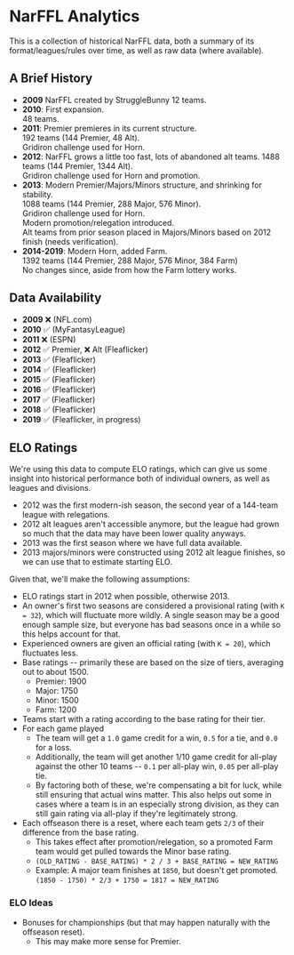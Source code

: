 # NarFFL Analytics

This is a collection of historical NarFFL data, both a summary of its format/leagues/rules over time, as well as raw data (where available).

## A Brief History

-   **2009** NarFFL created by StruggleBunny
    12 teams.
-   **2010**: First expansion.  
    48 teams.
-   **2011**: Premier premieres in its current structure.  
    192 teams (144 Premier, 48 Alt).  
    Gridiron challenge used for Horn.
-   **2012**: NarFFL grows a little too fast, lots of abandoned alt teams.
    1488 teams (144 Premier, 1344 Alt).  
    Gridiron challenge used for Horn and promotion.
-   **2013**: Modern Premier/Majors/Minors structure, and shrinking for stability.  
    1088 teams (144 Premier, 288 Major, 576 Minor).  
    Gridiron challenge used for Horn.  
    Modern promotion/relegation introduced.  
    Alt teams from prior season placed in Majors/Minors based on 2012 finish (needs verification).
-   **2014-2019**: Modern Horn, added Farm.  
    1392 teams (144 Premier, 288 Major, 576 Minor, 384 Farm)  
    No changes since, aside from how the Farm lottery works.

## Data Availability

-   **2009** ❌ (NFL.com)
-   **2010** ✅ (MyFantasyLeague)
-   **2011** ❌ (ESPN)
-   **2012** ✅ Premier, ❌ Alt (Fleaflicker)
-   **2013** ✅ (Fleaflicker)
-   **2014** ✅ (Fleaflicker)
-   **2015** ✅ (Fleaflicker)
-   **2016** ✅ (Fleaflicker)
-   **2017** ✅ (Fleaflicker)
-   **2018** ✅ (Fleaflicker)
-   **2019** ✅ (Fleaflicker, in progress)

## ELO Ratings

We're using this data to compute ELO ratings, which can give us some insight into historical performance both of individual owners, as well as leagues and divisions.

-   2012 was the first modern-ish season, the second year of a 144-team league with relegations.
-   2012 alt leagues aren't accessible anymore, but the league had grown so much that the data may have been lower quality anyways.
-   2013 was the first season where we have full data available.
-   2013 majors/minors were constructed using 2012 alt league finishes, so we can use that to estimate starting ELO.

Given that, we'll make the following assumptions:

-   ELO ratings start in 2012 when possible, otherwise 2013.
-   An owner's first two seasons are considered a provisional rating (with `K = 32`), which will fluctuate more wildly. A single season may be a good enough sample size, but everyone has bad seasons once in a while so this helps account for that.
-   Experienced owners are given an official rating (with `K = 20`), which fluctuates less.
-   Base ratings -- primarily these are based on the size of tiers, averaging out to about 1500.
    -   Premier: 1900
    -   Major: 1750
    -   Minor: 1500
    -   Farm: 1200
-   Teams start with a rating according to the base rating for their tier.
-   For each game played
    -   The team will get a `1.0` game credit for a win, `0.5` for a tie, and `0.0` for a loss.
    -   Additionally, the team will get another 1/10 game credit for all-play against the other 10 teams -- `0.1` per all-play win, `0.05` per all-play tie.
    -   By factoring both of these, we're compensating a bit for luck, while still ensuring that actual wins matter. This also helps out some in cases where a team is in an especially strong division, as they can still gain rating via all-play if they're legitimately strong.
-   Each offseason there is a reset, where each team gets `2/3` of their difference from the base rating.
    -   This takes effect after promotion/relegation, so a promoted Farm team would get pulled towards the Minor base rating.
    -   `(OLD_RATING - BASE_RATING) * 2 / 3 + BASE_RATING = NEW_RATING`
    -   Example: A major team finishes at `1850`, but doesn't get promoted. `(1850 - 1750) * 2/3 + 1750 = 1817 = NEW_RATING`

### ELO Ideas

-   Bonuses for championships (but that may happen naturally with the offseason reset).
    -   This may make more sense for Premier.
